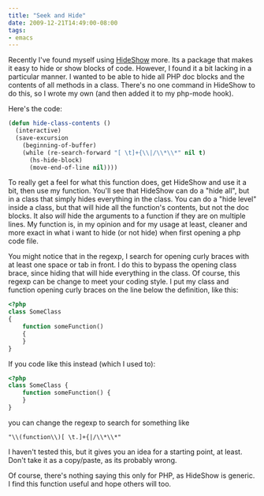 ```yaml
---
title: "Seek and Hide"
date: 2009-12-21T14:49:00-08:00
tags:
- emacs
---
```

Recently I've found myself using [HideShow](http://www.emacswiki.org/emacs/HideShow) more. Its a package that makes it easy to hide or show blocks of code. However, I found it a bit lacking in a particular manner. I wanted to be able to hide all PHP doc blocks and the contents of all methods in a class. There's no one command in HideShow to do this, so I wrote my own (and then added it to my php-mode hook).
<!--more-->
 Here's the code:

```cl
(defun hide-class-contents ()
  (interactive)
  (save-excursion
    (beginning-of-buffer)
    (while (re-search-forward "[ \t]+{\\|/\\*\\*" nil t)
      (hs-hide-block)
      (move-end-of-line nil))))
```

To really get a feel for what this function does, get HideShow and use it a bit, then use my function. You'll see that HideShow can do a "hide all", but in a class that simply hides everything in the class. You can do a "hide level" inside a class, but that will hide all the function's contents, but not the doc blocks. It also *will* hide the arguments to a function if they are on multiple lines. My function is, in my opinion and for my usage at least, cleaner and more exact in what i want to hide (or not hide) when first opening a php code file.

You might notice that in the regexp, I search for opening curly braces with at least one space or tab in front. I do this to bypass the opening class brace, since hiding that will hide everything in the class. Of course, this regexp can be change to meet your coding style. I put my class and function opening curly braces on the line below the definition, like this:

```php
<?php
class SomeClass
{
    function someFunction()
    {
    }
}
```

If you code like this instead (which I used to):

```php
<?php
class SomeClass {
    function someFunction() {
    }
}
```

you can change the regexp to search for something like

```
"\\(function\\)[ \t.]+{|/\\*\\*"
```

I haven't tested this, but it gives you an idea for a starting point, at least. Don't take it as a copy/paste, as its probably wrong.

Of course, there's nothing saying this only for PHP, as HideShow is generic. I find this function useful and hope others will too.
